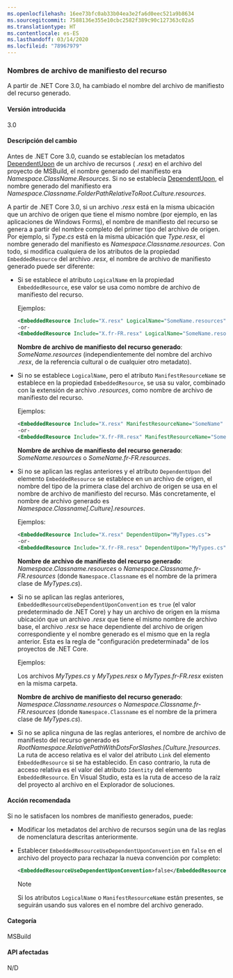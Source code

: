 ```yaml
---
ms.openlocfilehash: 16ee73bfc0ab33b04ea3e2fa6d0eec521a9b8634
ms.sourcegitcommit: 7588136e355e10cbc2582f389c90c127363c02a5
ms.translationtype: HT
ms.contentlocale: es-ES
ms.lasthandoff: 03/14/2020
ms.locfileid: "78967979"
---
```

### <a name="resource-manifest-file-names"></a>Nombres de archivo de manifiesto del recurso

A partir de .NET Core 3.0, ha cambiado el nombre del archivo de manifiesto del recurso generado.

#### <a name="version-introduced"></a>Versión introducida

3.0

#### <a name="change-description"></a>Descripción del cambio

Antes de .NET Core 3.0, cuando se establecían los metadatos [DependentUpon](/visualstudio/msbuild/common-msbuild-project-items#compile) de un archivo de recursos ( *.resx*) en el archivo del proyecto de MSBuild, el nombre generado del manifiesto era *Namespace.ClassName.Resources*. Si no se establecía [DependentUpon](/visualstudio/msbuild/common-msbuild-project-items#compile), el nombre generado del manifiesto era *Namespace.Classname.FolderPathRelativeToRoot.Culture.resources*.

A partir de .NET Core 3.0, si un archivo *.resx* está en la misma ubicación que un archivo de origen que tiene el mismo nombre (por ejemplo, en las aplicaciones de Windows Forms), el nombre de manifiesto del recurso se genera a partir del nombre completo del primer tipo del archivo de origen. Por ejemplo, si *Type.cs* está en la misma ubicación que *Type.resx*, el nombre generado del manifiesto es *Namespace.Classname.resources*. Con todo, si modifica cualquiera de los atributos de la propiedad `EmbeddedResource` del archivo *.resx*, el nombre de archivo de manifiesto generado puede ser diferente:

- Si se establece el atributo `LogicalName` en la propiedad `EmbeddedResource`, ese valor se usa como nombre de archivo de manifiesto del recurso.

  Ejemplos:

  ```xml
  <EmbeddedResource Include="X.resx" LogicalName="SomeName.resources" />
  -or-
  <EmbeddedResource Include="X.fr-FR.resx" LogicalName="SomeName.resources" />
  ```

  **Nombre de archivo de manifiesto del recurso generado**: *SomeName.resources* (independientemente del nombre del archivo *.resx*, de la referencia cultural o de cualquier otro metadato).

- Si no se establece `LogicalName`, pero el atributo `ManifestResourceName` se establece en la propiedad `EmbeddedResource`, se usa su valor, combinado con la extensión de archivo *.resources*, como nombre de archivo de manifiesto del recurso.

  Ejemplos:

  ```xml
  <EmbeddedResource Include="X.resx" ManifestResourceName="SomeName" />
  -or-
  <EmbeddedResource Include="X.fr-FR.resx" ManifestResourceName="SomeName.fr-FR" />
  ```

  **Nombre de archivo de manifiesto del recurso generado**: *SomeName.resources* o *SomeName.fr-FR.resources*.

- Si no se aplican las reglas anteriores y el atributo `DependentUpon` del elemento `EmbeddedResource` se establece en un archivo de origen, el nombre del tipo de la primera clase del archivo de origen se usa en el nombre de archivo de manifiesto del recurso. Más concretamente, el nombre de archivo generado es *Namespace.Classname\[.Culture].resources*.

  Ejemplos:

  ```xml
  <EmbeddedResource Include="X.resx" DependentUpon="MyTypes.cs">
  -or-
  <EmbeddedResource Include="X.fr-FR.resx" DependentUpon="MyTypes.cs">
  ```

  **Nombre de archivo de manifiesto del recurso generado**: *Namespace.Classname.resources* o *Namespace.Classname.fr-FR.resources* (donde `Namespace.Classname` es el nombre de la primera clase de *MyTypes.cs*).

- Si no se aplican las reglas anteriores, `EmbeddedResourceUseDependentUponConvention` es `true` (el valor predeterminado de .NET Core) y hay un archivo de origen en la misma ubicación que un archivo *.resx* que tiene el mismo nombre de archivo base, el archivo *.resx* se hace dependiente del archivo de origen correspondiente y el nombre generado es el mismo que en la regla anterior. Esta es la regla de "configuración predeterminada" de los proyectos de .NET Core.
  
  Ejemplos:
  
  Los archivos *MyTypes.cs* y *MyTypes.resx* o *MyTypes.fr-FR.resx* existen en la misma carpeta.
  
  **Nombre de archivo de manifiesto del recurso generado**: *Namespace.Classname.resources* o *Namespace.Classname.fr-FR.resources* (donde `Namespace.Classname` es el nombre de la primera clase de *MyTypes.cs*).

- Si no se aplica ninguna de las reglas anteriores, el nombre de archivo de manifiesto del recurso generado es *RootNamespace.RelativePathWithDotsForSlashes.\[Culture.]resources*. La ruta de acceso relativa es el valor del atributo `Link` del elemento `EmbeddedResource` si se ha establecido. En caso contrario, la ruta de acceso relativa es el valor del atributo `Identity` del elemento `EmbeddedResource`. En Visual Studio, esta es la ruta de acceso de la raíz del proyecto al archivo en el Explorador de soluciones.

#### <a name="recommended-action"></a>Acción recomendada

Si no le satisfacen los nombres de manifiesto generados, puede:

- Modificar los metadatos del archivo de recursos según una de las reglas de nomenclatura descritas anteriormente.

- Establecer `EmbeddedResourceUseDependentUponConvention` en `false` en el archivo del proyecto para rechazar la nueva convención por completo:

   ```xml
   <EmbeddedResourceUseDependentUponConvention>false</EmbeddedResourceUseDependentUponConvention>
   ```

   > [!NOTE]
   > Si los atributos `LogicalName` o `ManifestResourceName` están presentes, se seguirán usando sus valores en el nombre del archivo generado.

#### <a name="category"></a>Categoría

MSBuild

#### <a name="affected-apis"></a>API afectadas

N/D
